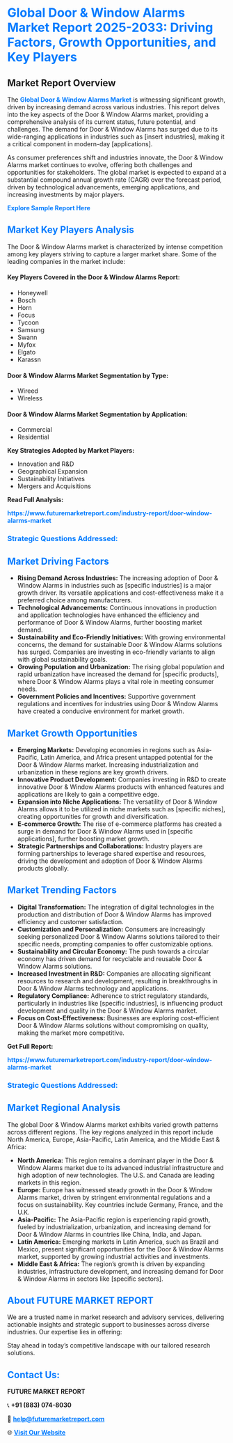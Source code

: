 <h1 style="color: #007BFF;">Global Door & Window Alarms Market Report 2025-2033: Driving Factors, Growth Opportunities, and Key Players</h1>

<section id="overview">
<h2>Market Report Overview</h2>
<p>The <a href="https://www.futuremarketreport.com/industry-report/door-window-alarms-market" style="color: #007BFF; text-decoration: none;"><strong>Global Door & Window Alarms Market</strong></a> is witnessing significant growth, driven by increasing demand across various industries. This report delves into the key aspects of the Door & Window Alarms market, providing a comprehensive analysis of its current status, future potential, and challenges. The demand for Door & Window Alarms has surged due to its wide-ranging applications in industries such as [insert industries], making it a critical component in modern-day [applications].</p>
<p>As consumer preferences shift and industries innovate, the Door & Window Alarms market continues to evolve, offering both challenges and opportunities for stakeholders. The global market is expected to expand at a substantial compound annual growth rate (CAGR) over the forecast period, driven by technological advancements, emerging applications, and increasing investments by major players.</p>
</section>

<section id="overview">
<p><a href="https://www.futuremarketreport.com/request-sample/reportId=88525" style="color: #007BFF; text-decoration: none;"><strong>Explore Sample Report Here</strong></a></p>
</section>

<section id="key-players">
<h2 style="color: #007BFF;">Market Key Players Analysis</h2>
<p>The Door & Window Alarms market is characterized by intense competition among key players striving to capture a larger market share. Some of the leading companies in the market include:</p>
<h4>Key Players Covered in the Door & Window Alarms Report:</h4>
<ul><li>Honeywell</li><li>Bosch</li><li>Horn</li><li>Focus</li><li>Tycoon</li><li>Samsung</li><li>Swann</li><li>Myfox</li><li>Elgato</li><li>Karassn</li></ul>
<h4>Door & Window Alarms Market Segmentation by Type:</h4>
<ul><li>Wireed</li><li>Wireless</li></ul>

<h4>Door & Window Alarms Market Segmentation by Application:</h4>
<ul><li>Commercial</li><li>Residential</li></ul>
<p><strong>Key Strategies Adopted by Market Players:</strong></p>
<ul>
<li>Innovation and R&D</li>
<li>Geographical Expansion</li>
<li>Sustainability Initiatives</li>
<li>Mergers and Acquisitions</li>
</ul>
</section>

<section>
<p><strong>Read Full Analysis: </strong></p><a href="https://www.futuremarketreport.com/industry-report/door-window-alarms-market" style="color: #007BFF; text-decoration: none;"><strong>https://www.futuremarketreport.com/industry-report/door-window-alarms-market</strong></a>
<h3 style="color: #007BFF;">Strategic Questions Addressed:</h3>
</section>

<section id="driving-factors">
<h2 style="color: #007BFF;">Market Driving Factors</h2>
<ul>
<li><strong>Rising Demand Across Industries:</strong> The increasing adoption of Door & Window Alarms in industries such as [specific industries] is a major growth driver. Its versatile applications and cost-effectiveness make it a preferred choice among manufacturers.</li>
<li><strong>Technological Advancements:</strong> Continuous innovations in production and application technologies have enhanced the efficiency and performance of Door & Window Alarms, further boosting market demand.</li>
<li><strong>Sustainability and Eco-Friendly Initiatives:</strong> With growing environmental concerns, the demand for sustainable Door & Window Alarms solutions has surged. Companies are investing in eco-friendly variants to align with global sustainability goals.</li>
<li><strong>Growing Population and Urbanization:</strong> The rising global population and rapid urbanization have increased the demand for [specific products], where Door & Window Alarms plays a vital role in meeting consumer needs.</li>
<li><strong>Government Policies and Incentives:</strong> Supportive government regulations and incentives for industries using Door & Window Alarms have created a conducive environment for market growth.</li>
</ul>
</section>

<section id="growth-opportunities">
<h2 style="color: #007BFF;">Market Growth Opportunities</h2>
<ul>
<li><strong>Emerging Markets:</strong> Developing economies in regions such as Asia-Pacific, Latin America, and Africa present untapped potential for the Door & Window Alarms market. Increasing industrialization and urbanization in these regions are key growth drivers.</li>
<li><strong>Innovative Product Development:</strong> Companies investing in R&D to create innovative Door & Window Alarms products with enhanced features and applications are likely to gain a competitive edge.</li>
<li><strong>Expansion into Niche Applications:</strong> The versatility of Door & Window Alarms allows it to be utilized in niche markets such as [specific niches], creating opportunities for growth and diversification.</li>
<li><strong>E-commerce Growth:</strong> The rise of e-commerce platforms has created a surge in demand for Door & Window Alarms used in [specific applications], further boosting market growth.</li>
<li><strong>Strategic Partnerships and Collaborations:</strong> Industry players are forming partnerships to leverage shared expertise and resources, driving the development and adoption of Door & Window Alarms products globally.</li>
</ul>
</section>

<section id="trending-factors">
<h2 style="color: #007BFF;">Market Trending Factors</h2>
<ul>
<li><strong>Digital Transformation:</strong> The integration of digital technologies in the production and distribution of Door & Window Alarms has improved efficiency and customer satisfaction.</li>
<li><strong>Customization and Personalization:</strong> Consumers are increasingly seeking personalized Door & Window Alarms solutions tailored to their specific needs, prompting companies to offer customizable options.</li>
<li><strong>Sustainability and Circular Economy:</strong> The push towards a circular economy has driven demand for recyclable and reusable Door & Window Alarms solutions.</li>
<li><strong>Increased Investment in R&D:</strong> Companies are allocating significant resources to research and development, resulting in breakthroughs in Door & Window Alarms technology and applications.</li>
<li><strong>Regulatory Compliance:</strong> Adherence to strict regulatory standards, particularly in industries like [specific industries], is influencing product development and quality in the Door & Window Alarms market.</li>
<li><strong>Focus on Cost-Effectiveness:</strong> Businesses are exploring cost-efficient Door & Window Alarms solutions without compromising on quality, making the market more competitive.</li>
</ul>
</section>

<section>
<p><strong>Get Full Report: </strong></p><a href="https://www.futuremarketreport.com/industry-report/door-window-alarms-market" style="color: #007BFF; text-decoration: none;"><strong>https://www.futuremarketreport.com/industry-report/door-window-alarms-market</strong></a>
<h3 style="color: #007BFF;">Strategic Questions Addressed:</h3>
</section>


<section id="regional-analysis">
<h2 style="color: #007BFF;">Market Regional Analysis</h2>
<p>The global Door & Window Alarms market exhibits varied growth patterns across different regions. The key regions analyzed in this report include North America, Europe, Asia-Pacific, Latin America, and the Middle East & Africa:</p>
<ul>
<li><strong>North America:</strong> This region remains a dominant player in the Door & Window Alarms market due to its advanced industrial infrastructure and high adoption of new technologies. The U.S. and Canada are leading markets in this region.</li>
<li><strong>Europe:</strong> Europe has witnessed steady growth in the Door & Window Alarms market, driven by stringent environmental regulations and a focus on sustainability. Key countries include Germany, France, and the U.K.</li>
<li><strong>Asia-Pacific:</strong> The Asia-Pacific region is experiencing rapid growth, fueled by industrialization, urbanization, and increasing demand for Door & Window Alarms in countries like China, India, and Japan.</li>
<li><strong>Latin America:</strong> Emerging markets in Latin America, such as Brazil and Mexico, present significant opportunities for the Door & Window Alarms market, supported by growing industrial activities and investments.</li>
<li><strong>Middle East & Africa:</strong> The region’s growth is driven by expanding industries, infrastructure development, and increasing demand for Door & Window Alarms in sectors like [specific sectors].</li>
</ul>
</section>

<footer>
<h2 style="color: #007BFF;">About FUTURE MARKET REPORT</h2>
<p>We are a trusted name in market research and advisory services, delivering actionable insights and strategic support to businesses across diverse industries. Our expertise lies in offering:</p>

<p>Stay ahead in today’s competitive landscape with our tailored research solutions.</p>

<h2 style="color: #007BFF;">Contact Us:</h2>
<p><strong>FUTURE MARKET REPORT</strong></p>
<p>📞 <strong>+91 (883) 074-8030</strong></p>
<p>📧 <strong><a href="mailto:help@futuremarketreport.com" style="color: #007BFF;">help@futuremarketreport.com</a></strong></p>
<p>🌐 <strong><a href="https://www.futuremarketreport.com/" style="color: #007BFF;">Visit Our Website</a></strong></p>
</footer>